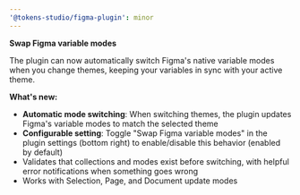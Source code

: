 ```yaml
---
'@tokens-studio/figma-plugin': minor
---
```


**Swap Figma variable modes**

The plugin can now automatically switch Figma's native variable modes when you change themes, keeping your variables in sync with your active theme.

**What's new:**
- **Automatic mode switching**: When switching themes, the plugin updates Figma's variable modes to match the selected theme
- **Configurable setting**: Toggle "Swap Figma variable modes" in the plugin settings (bottom right) to enable/disable this behavior (enabled by default)
- Validates that collections and modes exist before switching, with helpful error notifications when something goes wrong
- Works with Selection, Page, and Document update modes